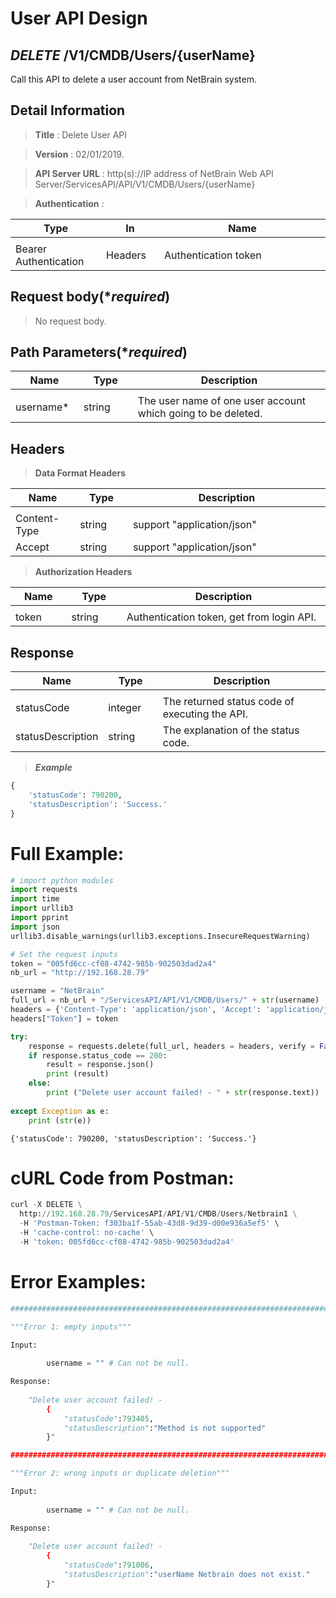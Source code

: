 
# User API Design

## ***DELETE*** /V1/CMDB/Users/{userName}
Call this API to delete a user account from NetBrain system.

## Detail Information

> **Title** : Delete User API<br>

> **Version** : 02/01/2019.

> **API Server URL** : http(s)://IP address of NetBrain Web API Server/ServicesAPI/API/V1/CMDB/Users/{userName}

> **Authentication** : 

|**Type**|**In**|**Name**|
|------|------|------|
|<img width=100/>|<img width=100/>|<img width=500/>|
|Bearer Authentication| Headers | Authentication token | 

## Request body(****required***)

> No request body.

## Path Parameters(****required***)

|**Name**|**Type**|**Description**|
|------|------|------|
|<img width=100/>|<img width=100/>|<img width=500/>|
|username* | string  | The user name of one user account which going to be deleted. |

## Headers

> **Data Format Headers**

|**Name**|**Type**|**Description**|
|------|------|------|
|<img width=100/>|<img width=100/>|<img width=500/>|
| Content-Type | string  | support "application/json" |
| Accept | string  | support "application/json" |

> **Authorization Headers**

|**Name**|**Type**|**Description**|
|------|------|------|
|<img width=100/>|<img width=100/>|<img width=500/>|
| token | string  | Authentication token, get from login API. |

## Response

|**Name**|**Type**|**Description**|
|------|------|------|
|<img width=100/>|<img width=100/>|<img width=500/>|
|statusCode| integer | The returned status code of executing the API.  |
|statusDescription| string | The explanation of the status code.  |

> ***Example***


```python
{
    'statusCode': 790200,
    'statusDescription': 'Success.'
}
```

# Full Example:


```python
# import python modules 
import requests
import time
import urllib3
import pprint
import json
urllib3.disable_warnings(urllib3.exceptions.InsecureRequestWarning)

# Set the request inputs
token = "005fd6cc-cf08-4742-985b-902503dad2a4"
nb_url = "http://192.168.28.79"

username = "NetBrain"
full_url = nb_url + "/ServicesAPI/API/V1/CMDB/Users/" + str(username)
headers = {'Content-Type': 'application/json', 'Accept': 'application/json'}
headers["Token"] = token

try:
    response = requests.delete(full_url, headers = headers, verify = False)
    if response.status_code == 200:
        result = response.json()
        print (result)
    else:
        print ("Delete user account failed! - " + str(response.text))
    
except Exception as e:
    print (str(e)) 
```

    {'statusCode': 790200, 'statusDescription': 'Success.'}
    

# cURL Code from Postman:


```python
curl -X DELETE \
  http://192.168.28.79/ServicesAPI/API/V1/CMDB/Users/Netbrain1 \
  -H 'Postman-Token: f303ba1f-55ab-43d8-9d39-d00e936a5ef5' \
  -H 'cache-control: no-cache' \
  -H 'token: 005fd6cc-cf08-4742-985b-902503dad2a4'
```

# Error Examples:


```python
###################################################################################################################    

"""Error 1: empty inputs"""

Input:
        
        username = "" # Can not be null.

Response:
    
    "Delete user account failed! - 
        { 
            "statusCode":793405,
            "statusDescription":"Method is not supported"
        }"

###################################################################################################################    

"""Error 2: wrong inputs or duplicate deletion"""

Input:
        
        username = "" # Can not be null.

Response:
    
    "Delete user account failed! - 
        {
            "statusCode":791006,
            "statusDescription":"userName Netbrain does not exist."
        }"
        
```
